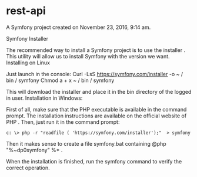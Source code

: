 rest-api
========

A Symfony project created on November 23, 2016, 9:14 am.

Symfony Installer

The recommended way to install a Symfony project is to use the installer . This utility will allow us to install Symfony with the version we want.
Installing on Linux

Just launch in the console: 
  Curl -LsS https://symfony.com/installer -o ~ / bin / symfony
  Chmod a + x ~ / bin / symfony


This will download the installer and place it in the bin directory of the logged in user.
Installation in Windows:

First of all, make sure that the PHP executable is available in the command prompt. The installation instructions are available on the official website of PHP . Then, just run it in the command prompt: 

    c: \> php -r "readfile ( 'https://symfony.com/installer');"  > symfony

Then it makes sense to create a file symfony.bat containing @php "%~dp0symfony" %* .


When the installation is finished, run the symfony command to verify the correct operation.
			